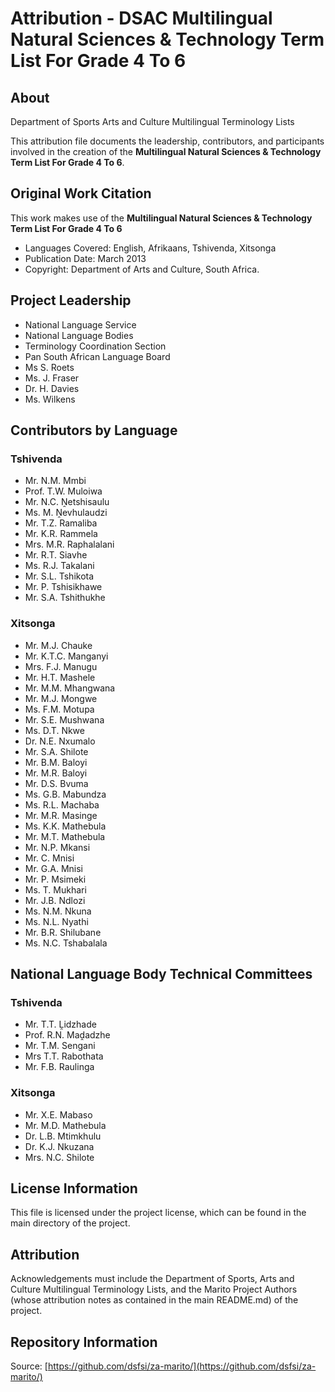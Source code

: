 # Attribution - DSAC Multilingual Natural Sciences & Technology Term List For Grade 4 To 6

## About
Department of Sports Arts and Culture Multilingual Terminology Lists  

This attribution file documents the leadership, contributors, and participants involved in the creation of the **Multilingual Natural Sciences & Technology Term List For Grade 4 To 6**.

## Original Work Citation
This work makes use of the **Multilingual Natural Sciences & Technology Term List For Grade 4 To 6**  

- Languages Covered: English, Afrikaans, Tshivenda, Xitsonga
- Publication Date: March 2013
- Copyright: Department of Arts and Culture, South Africa.

## Project Leadership
- National Language Service
- National Language Bodies
- Terminology Coordination Section
- Pan South African Language Board 
- Ms S. Roets
- Ms. J. Fraser
- Dr. H. Davies
- Ms. Wilkens

## Contributors by Language

### Tshivenda
- Mr. N.M. Mmbi
- Prof. T.W. Muloiwa
- Mr. N.C. Ṋetshisaulu
- Ms. M. Ṋevhulaudzi
- Mr. T.Z. Ramaliba
- Mr. K.R. Rammela
- Mrs. M.R. Raphalalani
- Mr. R.T. Siavhe
- Ms. R.J. Takalani
- Mr. S.L. Tshikota
- Mr. P. Tshisikhawe
- Mr. S.A. Tshithukhe

### Xitsonga
- Mr. M.J. Chauke
- Mr. K.T.C. Manganyi
- Mrs. F.J. Manugu
- Mr. H.T. Mashele
- Mr. M.M. Mhangwana
- Mr. M.J. Mongwe
- Ms. F.M. Motupa
- Mr. S.E. Mushwana
- Ms. D.T. Nkwe
- Dr. N.E. Nxumalo
- Mr. S.A. Shilote
- Mr. B.M. Baloyi  
- Mr. M.R. Baloyi  
- Mr. D.S. Bvuma  
- Ms. G.B. Mabundza  
- Ms. R.L. Machaba  
- Mr. M.R. Masinge  
- Ms. K.K. Mathebula  
- Mr. M.T. Mathebula  
- Mr. N.P. Mkansi  
- Mr. C. Mnisi  
- Mr. G.A. Mnisi  
- Mr. P. Msimeki  
- Ms. T. Mukhari  
- Mr. J.B. Ndlozi  
- Ms. N.M. Nkuna  
- Ms. N.L. Nyathi  
- Mr. B.R. Shilubane  
- Ms. N.C. Tshabalala  

## National Language Body Technical Committees

### Tshivenda
- Mr. T.T. Ḽidzhade
- Prof. R.N. Maḓadzhe
- Mr. T.M. Sengani
- Mrs T.T. Rabothata
- Mr. F.B. Raulinga

### Xitsonga
- Mr. X.E. Mabaso
- Mr. M.D. Mathebula
- Dr. L.B. Mtimkhulu
- Dr. K.J. Nkuzana
- Mrs. N.C. Shilote

## License Information
This file is licensed under the project license, which can be found in the main directory of the project.

## Attribution
Acknowledgements must include the Department of Sports, Arts and Culture Multilingual Terminology Lists, and the Marito Project Authors (whose attribution notes as contained in the main README.md) of the project.

## Repository Information
Source: [https://github.com/dsfsi/za-marito/](https://github.com/dsfsi/za-marito/)
